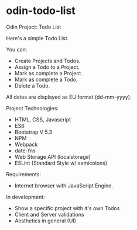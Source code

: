 # odin-todo-list
Odin Project: Todo List

Here's a simple Todo List.

You can:
- Create Projects and Todos.
- Assign a Todo to a Project.
- Mark as complete a Project.
- Mark as complete a Todo.
- Delete a Todo.

All dates are displayed as EU format (dd-mm-yyyy).


Project Technologies:
- HTML, CSS, Javascript
- ES6
- Bootstrap V 5.3
- NPM
- Webpack
- date-fns
- Web Storage API (localstorage)
- ESLint (Standard Style w/ semicolons)

Requirements:
- Internet browser with JavaScript Engine.

In development:
- Show a specific project with it's own Todos
- Client and Server validations
- Aesthetics in general (UI)